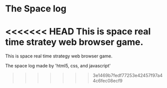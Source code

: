 The Space log
=============
<<<<<<< HEAD
This is space real time stratey web browser game.
=======

This is space real time strategy web browser game.

The space log made by 'html5, css, and javascript'
>>>>>>> 3e1469b7fedf77253e42457f97a44c6fec08ecf9
